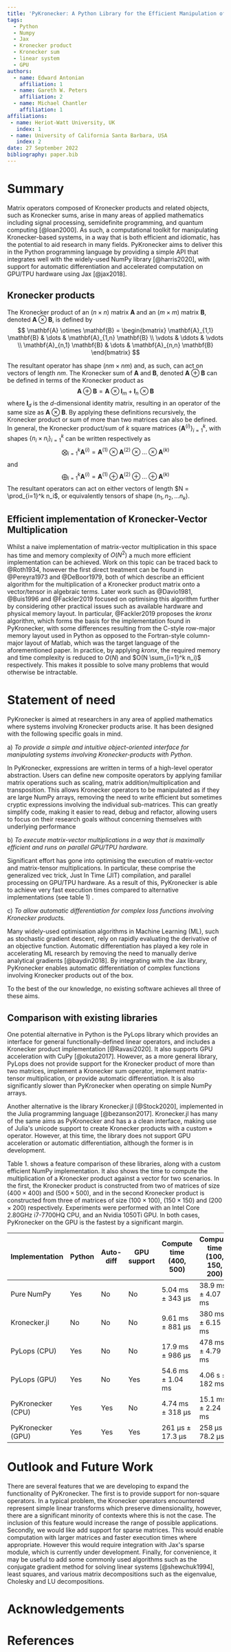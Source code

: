 ```yaml
---
title: 'PyKronecker: A Python Library for the Efficient Manipulation of Kronecker Products and Related Structures'
tags:
  - Python
  - Numpy
  - Jax
  - Kronecker product
  - Kronecker sum
  - linear system
  - GPU
authors:
  - name: Edward Antonian
    affiliation: 1
  - name: Gareth W. Peters
    affiliation: 2
  - name: Michael Chantler
    affiliation: 1
affiliations:
 - name: Heriot-Watt University, UK
   index: 1
 - name: University of California Santa Barbara, USA
   index: 2
date: 27 September 2022
bibliography: paper.bib
---
```


# Summary

Matrix operators composed of Kronecker products and related objects, such as Kronecker sums, arise in many areas of applied mathematics including signal processing, semidefinite programming, and quantum computing [@loan2000]. As such, a computational toolkit for manipulating Kronecker-based systems, in a way that is both efficient and idiomatic, has the potential to aid research in many fields.  PyKronecker aims to deliver this in the Python programming language by providing a simple API that integrates well with the widely-used NumPy library [@harris2020], with support for automatic differentiation and accelerated computation on GPU/TPU hardware using Jax [@jax2018].  

## Kronecker products

The Kronecker product of an $(n \times n)$ matrix $\mathbf{A}$ and an $(m \times m)$ matrix $\mathbf{B}$, denoted $\mathbf{A} \otimes \mathbf{B}$, is defined  by
$$
\mathbf{A} \otimes \mathbf{B} = 
\begin{bmatrix} 
\mathbf{A}_{1,1} \mathbf{B} & \dots  & \mathbf{A}_{1,n} \mathbf{B} \\
\vdots   & \ddots & \vdots   \\
\mathbf{A}_{n,1} \mathbf{B} & \dots  & \mathbf{A}_{n,n} \mathbf{B}
\end{bmatrix}
$$

The resultant operator has shape $(nm \times nm)$ and, as such, can act on vectors of length $nm$. The Kronecker sum of $\mathbf{A}$ and $\mathbf{B}$, denoted $\mathbf{A} \oplus \mathbf{B}$ can be defined in terms of the Kronecker product as 
$$
\mathbf{A} \oplus \mathbf{B} = \mathbf{A} \otimes \mathbf{I}_m + \mathbf{I}_n \otimes \mathbf{B}
$$
where $\mathbf{I}_d$ is the $d$-dimensional identity matrix, resulting in an operator of the same size as $\mathbf{A} \otimes \mathbf{B}$. By applying these definitions recursively, the Kronecker product or sum of more than two matrices can also be defined. In general, the Kronecker product/sum of $k$ square matrices $\{ \mathbf{A}^{(i)} \}_{i=1}^k$, with shapes $\{n_i \times n_i\}_{i=1}^k$ can be written respectively as
$$
\bigotimes_{i=1}^k \mathbf{A}^{(i)} = \mathbf{A}^{(1)} \otimes \mathbf{A}^{(2)} \otimes \dots \otimes \mathbf{A}^{(k)}
$$
and 
$$
\bigoplus_{i=1}^k \mathbf{A}^{(i)} = \mathbf{A}^{(1)} \oplus \mathbf{A}^{(2)} \oplus \dots \oplus \mathbf{A}^{(k)}
$$
The resultant operators can act on either vectors of length $N = \prod_{i=1}^k n_i$, or equivalently tensors of shape $(n_1, n_2, \dots n_k)$. 

## Efficient implementation of Kronecker-Vector Multiplication

Whilst a naive implementation of matrix-vector multiplication in this space has time and memory complexity of $O(N^2)$ a much more efficient implementation can be achieved. Work on this topic can be traced back to @Roth1934, however the first direct treatment can be found in @Pereyra1973 and @DeBoor1979, both of which describe an efficient algorithm for the multiplication of a Kronecker product matrix onto a vector/tensor in algebraic terms.  Later work such as @Davio1981, @Buis1996 and @Fackler2019 focused on optimising this algorithm further by considering other practical issues such as available hardware and physical memory layout. In particular, @Fackler2019 proposes the *kronx* algorithm, which forms the basis for the implementation found in PyKronecker, with some differences resulting from the C-style row-major memory layout used in Python as opposed to the Fortran-style column-major layout of Matlab, which was the target language of the aforementioned paper. In practice, by applying *kronx*, the required memory and time complexity is reduced to $O(N)$ and $O(N \sum_{i=1}^k n_i)$ respectively. This makes it possible to solve many problems that would otherwise be intractable. 

# Statement of need

PyKronecker is aimed at researchers in any area of applied mathematics where systems involving Kronecker products arise. It has been designed with the following specific goals in mind.

a) *To provide a simple and intuitive object-oriented interface for manipulating systems involving Kronecker-products with Python*.

In PyKronecker, expressions are written in terms of a high-level operator abstraction. Users can define new composite operators by applying familiar matrix operations such as scaling, matrix addition/multiplication and transposition. This allows Kronecker operators to be manipulated as if they are large NumPy arrays, removing the need to write efficient but sometimes cryptic expressions involving the individual sub-matrices. This can greatly simplify code, making it easier to read, debug and refactor, allowing users to focus on their research goals without concerning themselves with underlying performance

b) *To execute matrix-vector multiplications in a way that is maximally efficient and runs on parallel GPU/TPU hardware.*

Significant effort has gone into optimising the execution of matrix-vector and matrix-tensor multiplications. In particular, these comprise the generalized vec trick, Just In Time (JIT) compilation, and parallel processing on GPU/TPU hardware. As a result of this, PyKronecker is able to achieve very fast execution times compared to alternative implementations (see table 1) .  

c) *To allow automatic differentiation for complex loss functions involving Kronecker products.*

Many widely-used optimisation algorithms in Machine Learning (ML), such as stochastic gradient descent, rely on rapidly evaluating the derivative of an objective function. Automatic differentiation has played a key role in accelerating ML research by removing the need to manually derive analytical gradients [@baydin2018]. By integrating with the Jax library, PyKronecker enables automatic differentiation of complex functions involving Kronecker products out of the box. 

To the best of the our knowledge, no existing software achieves all three of these aims. 

## Comparison with existing libraries

One potential alternative in Python is the PyLops library which provides an interface for general functionally-defined linear operators, and includes a Kronecker product implementation [@Ravasi2020]. It also supports GPU acceleration with CuPy [@okuta2017]. However, as a more general library, PyLops does not provide support for the Kronecker product of more than two matrices, implement a Kronecker sum operator, implement matrix-tensor multiplication, or provide automatic differentiation. It is also significantly slower than PyKronecker when operating on simple NumPy arrays. 

Another alternative is the library Kronecker.jl [@Stock2020], implemented in the Julia programming language [@bezanson2017]. Kronecker.jl has many of the same aims as PyKronecker and has a a clean interface, making use of Julia's unicode support to create Kronecker products with a custom `⊗` operator. However, at this time, the library does not support GPU acceleration or automatic differentiation, although the former is in development. 

Table 1. shows a feature comparison of these libraries, along with a custom efficient NumPy implementation. It also shows the time to compute the multiplication of a Kronecker product against a vector for two scenarios. In the first, the Kronecker product is constructed from two of matrices of size $(400 \times 400)$ and $(500 \times 500)$, and in the second Kronecker product is constructed from three of matrices of size $(100 \times 100)$,  $(150 \times 150)$ and  $(200 \times 200)$ respectively. Experiments were performed with an Intel Core  2.80GHz i7-7700HQ CPU, and an Nvidia 1050Ti GPU.  In both cases, PyKronecker on the GPU is the fastest by a significant margin. 

| Implementation    | Python | Auto-diff | GPU support | Compute time (400, 500) | Compute time (100, 150, 200) |
| ----------------- | ------ | --------- | ----------- | ----------------------- | ---------------------------- |
| Pure NumPy        | Yes    | No        | No          | 5.04 ms ± 343 µs        | 38.9 ms ± 4.07 ms            |
| Kronecker.jl      | No     | No        | No          | 9.61 ms ± 881 µs        | 380 ms ± 6.15 ms             |
| PyLops (CPU)      | Yes    | No        | No          | 17.9 ms ± 986 µs        | 478 ms ± 4.79 ms             |
| PyLops (GPU)      | Yes    | No        | Yes         | 54.6 ms ± 1.04 ms       | 4.06 s ± 182 ms              |
| PyKronecker (CPU) | Yes    | Yes       | No          | 4.74 ms ± 318 µs        | 15.1 ms ± 2.24 ms            |
| PyKronecker (GPU) | Yes    | Yes       | Yes         | 261 µs ± 17.3 µs        | 258 µs ± 78.2 µs             |

# Outlook and Future Work

There are several features that we are developing to expand the functionality of PyKronecker. The first is to provide support for non-square operators. In a typical problem, the Kronecker operators encountered represent simple linear transforms which preserve dimensionality, however, there are a significant minority of contexts where this is not the case. The inclusion of this feature would increase the range of possible applications. Secondly, we would like add support for sparse matrices. This would enable computation with larger matrices and faster execution times where appropriate.  However this would require integration with Jax's sparse module, which is currently under development. Finally, for convenience, it may be useful to add some commonly used algorithms such as the conjugate gradient method for solving linear systems [@shewchuk1994], least squares, and various matrix decompositions such as the eigenvalue, Cholesky and LU decompositions.   

# Acknowledgements

# References